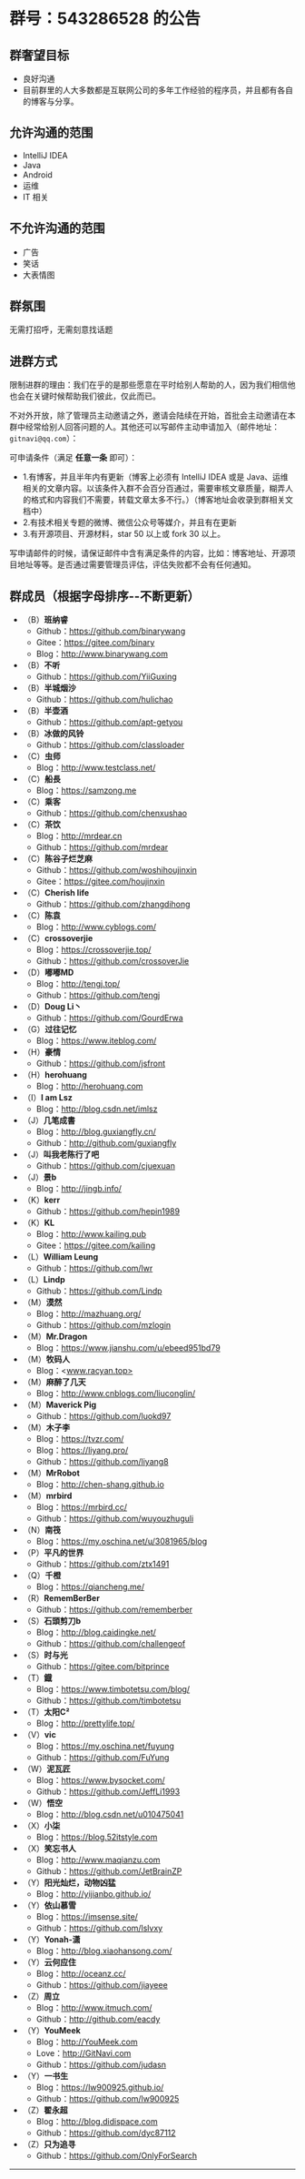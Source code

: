 # 群号：543286528 的公告

## 群奢望目标

- 良好沟通
- 目前群里的人大多数都是互联网公司的多年工作经验的程序员，并且都有各自的博客与分享。

## 允许沟通的范围

- IntelliJ IDEA
- Java
- Android
- 运维
- IT 相关

## 不允许沟通的范围

- 广告
- 笑话
- 大表情图

## 群氛围

无需打招呼，无需刻意找话题

## 进群方式

限制进群的理由：我们在乎的是那些愿意在平时给别人帮助的人，因为我们相信他也会在关键时候帮助我们彼此，仅此而已。

不对外开放，除了管理员主动邀请之外，邀请会陆续在开始，首批会主动邀请在本群中经常给别人回答问题的人。其他还可以写邮件主动申请加入（邮件地址：`gitnavi@qq.com`）：

可申请条件（满足 **任意一条** 即可）：

- 1.有博客，并且半年内有更新（博客上必须有 IntelliJ IDEA 或是 Java、运维相关的文章内容。以该条件入群不会百分百通过，需要审核文章质量，糊弄人的格式和内容我们不需要，转载文章太多不行。）（博客地址会收录到群相关文档中）
- 2.有技术相关专题的微博、微信公众号等媒介，并且有在更新
- 3.有开源项目、开源材料，star 50 以上或 fork 30 以上。

写申请邮件的时候，请保证邮件中含有满足条件的内容，比如：博客地址、开源项目地址等等。是否通过需要管理员评估，评估失败都不会有任何通知。

## 群成员（根据字母排序--不断更新）

- （B）**班纳睿**
	- Github：<https://github.com/binarywang>
	- Gitee：<https://gitee.com/binary>
	- Blog：<http://www.binarywang.com>
- （B）**不听**
	- Github：<https://github.com/YiiGuxing>
- （B）**半城烟沙**
	- Github：<https://github.com/hulichao>
- （B）**半壶酒**
	- Github：<https://github.com/apt-getyou>
- （B）**冰做的风铃**
	- Github：<https://github.com/classloader>
- （C）**虫师**
	- Blog：<http://www.testclass.net/>
- （C）**船長**
	- Blog：<https://samzong.me>
- （C）**乘客**
	- Github：<https://github.com/chenxushao>
- （C）**茶饮**
	- Blog：<http://mrdear.cn>
	- Github：<https://github.com/mrdear>
- （C）**陈谷子烂芝麻**
	- Github：<https://github.com/woshihoujinxin>
	- Gitee：<https://gitee.com/houjinxin>
- （C）**Cherish life**
	- Github：<https://github.com/zhangdihong>
- （C）**陈袁**
	- Blog：<http://www.cyblogs.com/>
- （C）**crossoverjie**
	- Blog：<https://crossoverjie.top/>
	- Github：<https://github.com/crossoverJie>
- （D）**嘟嘟MD**
	- Blog：<http://tengj.top/>
	- Github：<https://github.com/tengj>
- （D）**Doug Li丶**
    - Github：<https://github.com/GourdErwa>
- （G）**过往记忆**
	- Blog：<https://www.iteblog.com/>
- （H）**豪情**
	- Github：<https://github.com/jsfront>
- （H）**herohuang**
	- Blog：<http://herohuang.com>
- （I）**I am Lsz**
	- Blog：<http://blog.csdn.net/imlsz>
- （J）**几笔成書**
	- Blog：<http://blog.guxiangfly.cn/>
	- Github：<http://github.com/guxiangfly>
- （J）**叫我老陈行了吧**
	- Github：<https://github.com/cjuexuan>
- （J）**景b**
	- Blog：<http://jingb.info/>
- （K）**kerr**
	- Github：<https://github.com/hepin1989>
- （K）**KL**
	- Blog：<http://www.kailing.pub>
	- Gitee：<https://gitee.com/kailing>
- （L）**William Leung**
	- Github：<https://github.com/lwr>
- （L）**Lindp**
	- Github：<https://github.com/Lindp>
- （M）**漠然**
	- Blog：<http://mazhuang.org/>
	- Github：<https://github.com/mzlogin>
- （M）**Mr.Dragon**
	- Blog：<https://www.jianshu.com/u/ebeed951bd79>
- （M）**牧码人**
	- Blog：<www.racyan.top>
- （M）**麻醉了几天**
	- Blog：<http://www.cnblogs.com/liuconglin/>
- （M）**Maverick Pig**
	- Github：<https://github.com/luokd97>
- （M）**木子李**
	- Blog：<https://tvzr.com/>
	- Blog：<https://liyang.pro/>
	- Github：<https://github.com/liyang8>
- （M）**MrRobot**
	- Blog：<http://chen-shang.github.io>
- （M）**mrbird**
	- Blog：<https://mrbird.cc/>
	- Github：<https://github.com/wuyouzhuguli>
- （N）**南筏**
	- Blog：<https://my.oschina.net/u/3081965/blog>
- （P）**平凡的世界**
	- Github：<https://github.com/ztx1491>
- （Q）**千橙**
	- Blog：<https://qiancheng.me/>
- （R）**RememBerBer**
	- Github：<https://github.com/rememberber>
- （S）**石頭剪刀b**
	- Blog：<http://blog.caidingke.net/>
	- Github：<https://github.com/challengeof>
- （S）**时与光**
	- Github：<https://gitee.com/bitprince>
- （T）**鐡**
	- Blog：<https://www.timbotetsu.com/blog/>
	- Github：<https://github.com/timbotetsu>
- （T）**太阳C²**
	- Blog：<http://prettylife.top/>
- （V）**vic**
	- Blog：<https://my.oschina.net/fuyung>
	- Github：<https://github.com/FuYung>
- （W）**泥瓦匠**
	- Blog：<https://www.bysocket.com/>
	- Github：<https://github.com/JeffLi1993>
- （W）**悟空**
	- Blog：<http://blog.csdn.net/u010475041>
- （X）**小柒**
	- Blog：<https://blog.52itstyle.com>
- （X）**笑忘书人**
	- Blog：<http://www.maqianzu.com>
	- Github：<https://github.com/JetBrainZP>
- （Y）**阳光灿烂，动物凶猛**
	- Blog：<http://yijianbo.github.io/>
- （Y）**依山慕雪**
	- Blog：<https://imsense.site/>
	- Github：<https://github.com/lslvxy>
- （Y）**Yonah-潇**
	- Blog：<http://blog.xiaohansong.com/>
- （Y）**云何应住**
	- Blog：<http://oceanz.cc/>
	- Github：<https://github.com/jiayeee>
- （Z）**周立**
	- Blog：<http://www.itmuch.com/>
	- Github：<http://github.com/eacdy>
- （Y）**YouMeek**
	- Blog：<http://YouMeek.com>
	- Love：<http://GitNavi.com>
	- Github：<https://github.com/judasn>
- （Y）**一书生**
	- Blog：<https://lw900925.github.io/>
	- Github：<https://github.com/lw900925>
- （Z）**翟永超**
	- Blog：<http://blog.didispace.com>
	- Github：<https://github.com/dyc87112>
- （Z）**只为追寻**
	- Github：<https://github.com/OnlyForSearch>

----------------------------------------------------------------



